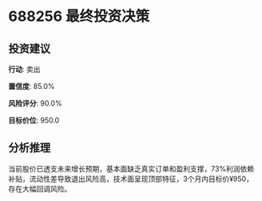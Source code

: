 # 688256 最终投资决策

## 投资建议

**行动**: 卖出

**置信度**: 85.0%

**风险评分**: 90.0%

**目标价位**: 950.0

## 分析推理

当前股价已透支未来增长预期，基本面缺乏真实订单和盈利支撑，73%利润依赖补贴，流动性差导致退出风险高，技术面呈现顶部特征，3个月内目标价¥950，存在大幅回调风险。

